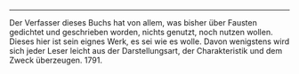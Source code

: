 <hr class="short" />

Der Verfasser dieses Buchs hat von allem, was bisher über Fausten gedichtet und geschrieben worden, nichts genutzt, noch nutzen wollen. Dieses hier ist sein eignes Werk, es sei wie es wolle. Davon wenigstens wird sich jeder Leser leicht aus der Darstellungsart, der Charakteristik und dem Zweck überzeugen. 1791.